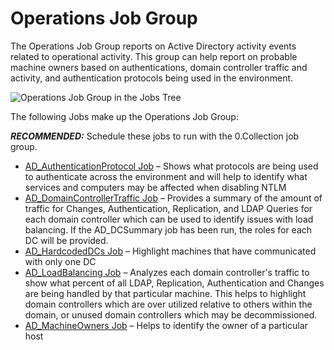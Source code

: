 # Operations Job Group

The Operations Job Group reports on Active Directory activity events related to operational
activity. This group can help report on probable machine owners based on authentications, domain
controller traffic and activity, and authentication protocols being used in the environment.

![Operations Job Group in the Jobs Tree](/img/product_docs/accessanalyzer/12.0/solutions/activedirectory/activity/operations/jobstree.webp)

The following Jobs make up the Operations Job Group:

**_RECOMMENDED:_** Schedule these jobs to run with the 0.Collection job group.

- [AD_AuthenticationProtocol Job](/docs/accessanalyzer/12.0/solutions/activedirectory/activity/operations/ad_authenticationprotocol.md) – Shows what protocols are being
  used to authenticate across the environment and will help to identify what services and computers
  may be affected when disabling NTLM
- [AD_DomainControllerTraffic Job](/docs/accessanalyzer/12.0/solutions/activedirectory/activity/operations/ad_domaincontrollertraffic.md) – Provides a summary of the amount
  of traffic for Changes, Authentication, Replication, and LDAP Queries for each domain controller
  which can be used to identify issues with load balancing. If the AD_DCSummary job has been run,
  the roles for each DC will be provided.
- [AD_HardcodedDCs Job](/docs/accessanalyzer/12.0/solutions/activedirectory/activity/operations/ad_hardcodeddcs.md) – Highlight machines that have communicated with only
  one DC
- [AD_LoadBalancing Job](/docs/accessanalyzer/12.0/solutions/activedirectory/activity/operations/ad_loadbalancing.md) – Analyzes each domain controller's traffic to show
  what percent of all LDAP, Replication, Authentication and Changes are being handled by that
  particular machine. This helps to highlight domain controllers which are over utilized relative to
  others within the domain, or unused domain controllers which may be decommissioned.
- [AD_MachineOwners Job](/docs/accessanalyzer/12.0/solutions/activedirectory/activity/operations/ad_machineowners.md) – Helps to identify the owner of a particular host
